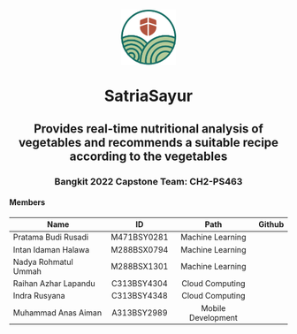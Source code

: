 <p align="center">
  <img align="center" width="100" src="LogoSatriaSayur%201.png"/>
</p>
<h1 align="center">SatriaSayur</h1>
<h2 align="center">Provides real-time nutritional analysis of vegetables and recommends a suitable recipe according to the vegetables</h2>

<h3 align="center">Bangkit 2022 Capstone Team: CH2-PS463</h3>

#### Members
| Name                  | ID            | Path                | Github                                              |
| --------------------- |:-------------:|:-------------------:|:---------------------------------------------------:|
| Pratama Budi Rusadi   | M471BSY0281    | Machine Learning   |            |
| Intan Idaman Halawa   | M288BSX0794    | Machine Learning   |         |
| Nadya Rohmatul Ummah  | M288BSX1301    | Machine Learning   |              |
| Raihan Azhar Lapandu  | C313BSY4304    | Cloud Computing    |       |
| Indra Rusyana         | C313BSY4348    | Cloud Computing    |  |
| Muhammad Anas Aiman   | A313BSY2989    | Mobile Development |          |
